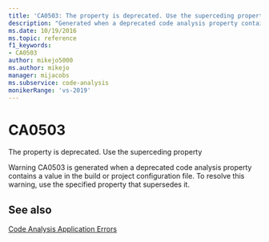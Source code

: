 ```yaml
---
title: 'CA0503: The property is deprecated. Use the superceding property'
description: "Generated when a deprecated code analysis property contains a value in the build or project configuration file."
ms.date: 10/19/2016
ms.topic: reference
f1_keywords:
- CA0503
author: mikejo5000
ms.author: mikejo
manager: mijacobs
ms.subservice: code-analysis
monikerRange: 'vs-2019'
---
```

# CA0503

The property is deprecated. Use the superceding property

Warning CA0503 is generated when a deprecated code analysis property contains a value in the build or project configuration file. To resolve this warning, use the specified property that supersedes it.

## See also
[Code Analysis Application Errors](../code-quality/code-analysis-application-errors.md)
